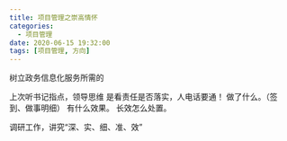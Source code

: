 ```yaml
---
title: 项目管理之崇高情怀
categories:
  - 项目管理
date: 2020-06-15 19:32:00
tags: [项目管理, 方向]
---
```


树立政务信息化服务所需的

上次听书记指点，领导思维
是看责任是否落实，人电话要通！
做了什么。（签到、做事明细）
有什么效果。
长效怎么处置。

调研工作，讲究“深、实、细、准、效”